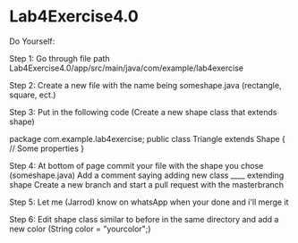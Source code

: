 # Lab4Exercise4.0

Do Yourself:

Step 1:
Go through file path Lab4Exercise4.0/app/src/main/java/com/example/lab4exercise

Step 2:
Create a new file with the name being someshape.java (rectangle, square, ect.)

Step 3:
Put in the following code (Create a new shape class that extends shape)
  
package com.example.lab4exercise;
public class Triangle extends Shape {
    // Some properties
}

Step 4: 
At bottom of page commit your file with the shape you chose (someshape.java)
Add a comment saying adding new class ____ extending shape 
Create a new branch and start a pull request with the masterbranch

Step 5:
Let me (Jarrod) know on whatsApp when your done and i'll merge it

Step 6:
Edit shape class similar to before in the same directory and add a new color
(String color = "yourcolor";)

